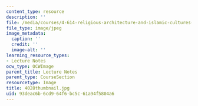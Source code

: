 ```yaml
---
content_type: resource
description: ''
file: /media/courses/4-614-religious-architecture-and-islamic-cultures-fall-2002/93deac6b6cd964f6bc5c61a94f5804a6_4028thumbnail.jpg
file_type: image/jpeg
image_metadata:
  caption: ''
  credit: ''
  image-alt: ''
learning_resource_types:
- Lecture Notes
ocw_type: OCWImage
parent_title: Lecture Notes
parent_type: CourseSection
resourcetype: Image
title: 4028thumbnail.jpg
uid: 93deac6b-6cd9-64f6-bc5c-61a94f5804a6
---
```

